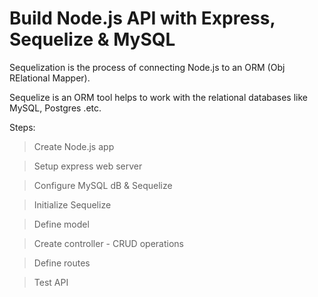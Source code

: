 # Build Node.js API with Express, Sequelize & MySQL

Sequelization is the process of connecting Node.js to an ORM (Obj RElational Mapper).

Sequelize is an ORM tool helps to work with the relational databases like MySQL, Postgres .etc.


Steps:
 > Create Node.js app
 
 > Setup express web server
 
 > Configure MySQL dB & Sequelize
 
 > Initialize Sequelize
 
 > Define model
 
 > Create controller - CRUD operations
 
 > Define routes
 
 > Test API

